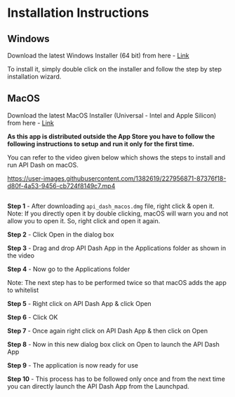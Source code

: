 # Installation Instructions

## Windows 
Download the latest Windows Installer (64 bit) from here - [Link](https://github.com/foss42/api-dash/releases/download/v0.1.0/api_dash_windows_x64.exe)

To install it, simply double click on the installer and follow the step by step installation wizard.

## MacOS

Download the latest MacOS Installer (Universal - Intel and Apple Silicon) from here - [Link](https://github.com/foss42/api-dash/releases/download/v0.1.0/api_dash_macos.dmg)

**As this app is distributed outside the App Store you have to follow the following instructions to setup and run it only for the first time.**

You can refer to the video given below which shows the steps to install and run API Dash on macOS.

https://user-images.githubusercontent.com/1382619/227956871-87376f18-d80f-4a53-9456-cb724f8149c7.mp4


##


**Step 1** - After downloading `api_dash_macos.dmg` file, right click & open it.  
Note: If you directly open it by double clicking, macOS will warn you and not allow you to open it. So, right click and open it again.

**Step 2** - Click Open in the dialog box

**Step 3** - Drag and drop API Dash App in the Applications folder as shown in the video

**Step 4** - Now go to the Applications folder

Note: The next step has to be performed twice so that macOS adds the app to whitelist

**Step 5** - Right click on API Dash App & click Open

**Step 6** - Click OK

**Step 7** - Once again right click on API Dash App & then click on Open

**Step 8** - Now in this new dialog box click on Open to launch the API Dash App

**Step 9** - The application is now ready for use 

**Step 10** - This process has to be followed only once and from the next time you can directly launch the API Dash App from the Launchpad.


